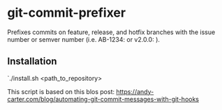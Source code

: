# git-commit-prefixer
Prefixes commits on feature, release, and hotfix branches with the issue number or semver number (i.e. AB-1234: or v2.0.0:  ).

## Installation
`./install.sh <path_to_repository>

This script is based on this blos post:
https://andy-carter.com/blog/automating-git-commit-messages-with-git-hooks
